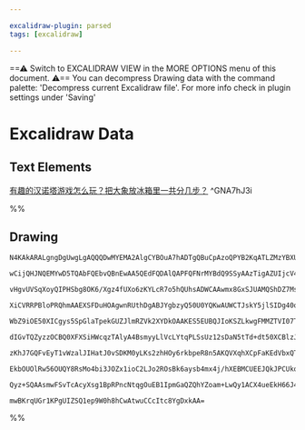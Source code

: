 ```yaml
---

excalidraw-plugin: parsed
tags: [excalidraw]

---
```

==⚠  Switch to EXCALIDRAW VIEW in the MORE OPTIONS menu of this document. ⚠== You can decompress Drawing data with the command palette: 'Decompress current Excalidraw file'. For more info check in plugin settings under 'Saving'


# Excalidraw Data

## Text Elements
[有趣的汉诺塔游戏怎么玩？把大象放冰箱里一共分几步？](https://www.bilibili.com/video/BV1gJ41177fX/?vd_source=84272a2d7f72158b38778819be5bc6ad) ^GNA7hJ3i

%%
## Drawing
```compressed-json
N4KAkARALgngDgUwgLgAQQQDwMYEMA2AlgCYBOuA7hADTgQBuCpAzoQPYB2KqATLZMzYBXUtiRoIACyhQ4zZAHoFAc0JRJQgEYA6bGwC2CgF7N6hbEcK4OCtptbErHALRY8RMpWdx8Q1TdIEfARcZgRmBShcZQUebQB2bQBWGjoghH0EDihmbgBtcDBQMBLoLChuCEAeDcAEfby8wEhzQGLYwBC3QEkbQC/owBUNQA47QHgjQDgDQAk5QErnQHx/

wCijQHJNQEMYwD5TQAbFQEbvQBnEwAA5QEdFQDAlQAPFQFNrMYBdQ9SSyAAzTigAZUIjcV4ABgSATjf3j/f4/lLL7IAxXD6Qj4GDcAAsP0gUHKAEEiMouBJgucKlCGEwoOYCPDCIjKlA2HBTqUSJUAOIAOVh8UkACkAMyEEnQ+APMqYNGFSCYbjOBlJcHaR4MgBsjwAjAAOR6i0Xg2V8bkQMFoZw8CUM7Q8BnghnxJLoigkdTcJLxKXajVS0U8eI

vHgvUVSqXoyQIPHSbg8OK6/Xgz4fUXo6zKYLcR7o5hQUhsADWCAAwmx8GxSJUAMQShDZ7MsiCaXDYOPKWNCDjEZOp9MSGPWZhwXCBbL584g/DXWDhiSSIsaQL56OxhMAdRNkm4EqjMfjCE7MG76EEHnzZeUkg44VyaCnyqJRbUqtQEsekeVZYrm+Y29QHCE+HwUYQCGIEMFkOVjBY7CRqEF6K/VhOEpTgxG4N5wSlO0kh4YNlSEOBiFwGFXx3eJ9

XiCVRRPBloPRQhmAAEXSFDuHOAgwnRUthDgABJYgbzyQ50U0YQKwAUWCTJskY5jlSIDg40qaRZHkJQKAk7RNBBQhpKIXQDAUMxiAQNgFAAIQANQlZQ6XBCUJXieJzgADQUAB+ehiAAfUEEQxAAXilcE7R4XAeGIYz4g1JIpU0BkpSMl0JReTQECSTRsFFXBX3RVNixfMiKIQdE9GyXBCE3Uh6O4O8H3RNM8UyggABVykqWp6madpun6YZxmmeZln

WbZ9iOE50XICgys5SpGlaTpekGUZJlmRZVk2XYDkOAAKES5EUBQJIoKSZLkwgFMMZTVI07TdP0wzjLMyybLs0QECclzvPczzzm8iVfP8wKLSlEKwoiqKYoASnzASEAACQ9dcKh3YV4hc6UDRDIRCQAJXCO4HhjIQUuVTKVN5CRcAlCBCgAXx+YpSVQ9AGQAeTJ/AOAAVR4R581gRBKgyMLiCQzRw3RTHUHVA1knRI9nAlFztT9KHlWNYhTTQJJxT

dIGvTQZyzzOCBQ0XFXSiHWcqzTAlyA4BsmyyLlVcLYtqPLSsUz12sDaN5tTd+dt50XCBlzJadhwQMcpYnNAlVV7WE1d9kPdi89hHXK8b13VX92wQ9J1PKiyzohj8j41XznITIcrQPLHzRissEqXB6c6tjiBj7gidKRmHgZbkCeVMJEp3OUeECx4XgCgCmCA39vk/AefxAjgwLQJ0RVwm18KIkj29QZHUbNqvOIyE2b0L9EEKQ0i0IwrDHm8zCXji

zKhJ7GQFvEyT1vWzalJIHatJ0vSDKM0yLKs2zhHOy6rkbpeR8n5AKQVXqhXCpFaKEdVbxQTCTci+BKKt3cA8AoZwwBxzOBKbkhx8bgCzmrOAcBOzIQeETaA7pMiVCQqQISPwGCEAQBQdSRYSwXmttWTM5w+H8JJBAbAIhHa0RhPoTs3tdY1nQFmHM8jBHCNIKI8R7CLZcOkfresjZHaKJESbMRGR/guy7GHFMntChCP0dkQxEiZyjnHN6JhSiVEZ

EkbOUOlRw56OUQY8RsMo4bi3JOZx1ioC2LJo2ROsBk6aysb4mx4j/hXEBMCUEEJQkJPCUkq4tx7jejiS4vxGQepQFxPiZECBUQ+NcXYpsZTlFsAoO6GKuV7xF1KEUxJGR2IVlhI05pIQSZqwGTU4p+h+mxm6mySoXDBHMGwLGB8JluDxFPPzSxCyln4AAJrcH1M8eIopZY8ENJYowbADC10/AQFGk58aZNqQEq2NcJBzKYaWEgeSHh0w+aQL5MJi

Qyz+SQAAsmwFSvTcAcyXsg1BpRPncNtqgOuEB1IpmGaQZQhYZoam+LwQy1ACX4ueEkH66J4bKHvE2WZ2LcC4oZJGXgjKiU6iZaSn6DzLFdJuPYhAkSsScG3u0phOcgQIHhiXf5HBlDXNVlkaFwQSYr1SkQIFy9SAo3RBwcV3AVV7hhn9PVmqEBctKHYAAVggbAORrg6rgOCyFOqYVIOSkwosWJGAlUufgOV9cZkSDCMEG1P58zCOjAYEqAbbwiv4

mwBKrqUGr1KPgUIZSQ1ep9W0h8hCwAtwuCCcItc8YgDxkAA=
```
%%